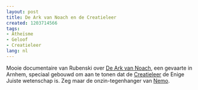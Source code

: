 ```yaml
---
layout: post
title: De Ark van Noach en de Creatieleer
created: 1203714566
tags:
- Atheïsme
- Geloof
- Creatieleer
lang: nl
---
```

Mooie documentaire van Rubenski over [De Ark van Noach](http://www.rubenski.nl/index.php?itemid=34#nucleus_cf), een gevaarte in Arnhem, speciaal gebouwd om aan te tonen dat de [Creatieleer](http://nl.wikipedia.org/wiki/Creationisme) de Enige Juiste wetenschap is. Zeg maar de onzin-tegenhanger van [Nemo](valse ).<object width="425" height="355"><param name="movie" value="http://www.youtube.com/v/QZ1ETQ78ZAU&rel=1" /><param name="wmode" value="transparent" /><embed src="http://www.youtube.com/v/QZ1ETQ78ZAU&rel=1" type="application/x-shockwave-flash" wmode="transparent" width="425" height="355"></embed></object><!--break-->
